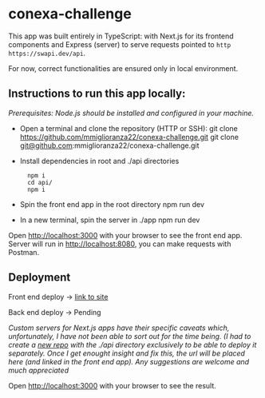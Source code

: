 # conexa-challenge

This app was built entirely in TypeScript: with Next.js for its frontend components and Express (server) to serve requests pointed to `http https://swapi.dev/api`.

For now, correct functionalities are ensured only in local environment.

## Instructions to run this app locally:

_Prerequisites: Node.js should be installed and configured in your machine._

- Open a terminal and clone the repository (HTTP or SSH):
  	git clone https://github.com/mmiglioranza22/conexa-challenge.git
		git clone git@github.com:mmiglioranza22/conexa-challenge.git

- Install dependencies in root and ./api directories

		npm i
		cd api/
		npm i

- Spin the front end app in the root directory 
  	npm run dev
- In a new terminal, spin the server in ./app 
  	npm run dev


Open [http://localhost:3000](http://localhost:3000) with your browser to see the front end app.
Server will run in [http://localhost:8080](http://localhost:8080), you can make requests with Postman.


## Deployment

Front end deploy ->  [link to site](https://conexa-challenge-omega.vercel.app/)

Back end deploy -> Pending

_Custom servers for Next.js apps have their specific caveats which, unfortunately, I have not been able to sort out for the time being. (I had to create a [new repo](https://github.com/mmiglioranza22/conexa-challenge-server) with the ./api directory exclusively to be able to deploy it separately. Once I get enought insight and fix this, the url will be placed here (and linked in the front end app). Any suggestions are welcome and much appreciated_



Open [http://localhost:3000](http://localhost:3000) with your browser to see the result.